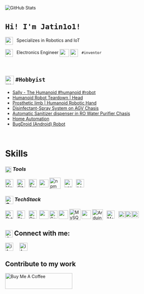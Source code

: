 <img title="GitHub Stats" src="https://github-readme-stats.vercel.app/api?username=Jatin1o1&show_icons=true&theme=vue&hide=prs,issues,contribs"/>

# `Hi! I'm Jatin1o1!`

[<img align="center" height="25px" src="https://image.flaticon.com/icons/svg/1693/1693746.svg"/>](#) &nbsp; Specializes in Robotics and IoT

[<img align="center" height="25px" src="https://image.flaticon.com/icons/svg/677/677440.svg"/>](#) &nbsp; Electronics Engineer
[<img align="center" height="25px" width="30px" src="https://img.icons8.com/ios/50/000000/vertical-line.png" />](#)
[<img align="center" width="25px" src="https://image.flaticon.com/icons/svg/2825/2825954.svg"/>](#) &nbsp; `#inventor`

<br>

## [<img align="center" title="Medium" alt="medium" width="28px" src="https://image.flaticon.com/icons/svg/1404/1404716.svg" />](https://medium.com/@iamstorm)&nbsp;`#Hobbyist`
- [Sally - The Humanoid #humanoid #robot](https://www.youtube.com/watch?v=_UPRzFRwuPA)&nbsp;
- [Humanoid Robot Teardown | Head](https://www.youtube.com/watch?v=uVF4Qkm-B8E)&nbsp;
- [Prosthetic limb | Humanoid Robotic Hand](https://www.youtube.com/watch?v=eH_8qiFwioc)&nbsp;
- [Disinfectant-Spray System on AGV Chasis](https://www.youtube.com/watch?v=hRbAY1xe_88)&nbsp;
- [Automatic Sanitizer dispenser in RO Water Purifier Chasis](https://www.youtube.com/watch?v=rvJaeac6Jjg)&nbsp;
- [Home Automation](https://www.youtube.com/watch?v=rJV8iy_-iQ8)&nbsp;
- [BugDroid (Android) Robot](https://www.youtube.com/watch?v=ZZZXJySF_UQ)&nbsp;

<br>

# **Skills**
### [<img align="center" title="Tools" alt="Tools" height="20px" src="https://image.flaticon.com/icons/svg/3014/3014274.svg" />](#)&nbsp;*Tools*
[<img align="center" title="Visual Studio Code" alt="Visual Studio Code" width="26px" src="https://cdn.jsdelivr.net/npm/simple-icons@3.3.0/icons/visualstudiocode.svg" />](#)&nbsp;&nbsp;
[<img align="center" title="Github" alt="GitHub" width="26px" src="https://cdn.jsdelivr.net/npm/simple-icons@3.3.0/icons/github.svg" />](#)&nbsp;&nbsp;
[<img align="center" title="Terminal" alt="Terminal" width="26px" src="https://img.icons8.com/ios-filled/100/000000/console.png" />](#)&nbsp;
[<img align="center" height="25px" width="30px" src="https://img.icons8.com/ios-filled/50/000000/vertical-line.png" />](#)
[<img align="center" title="npm" alt="npm" height="36px" src="https://cdn.jsdelivr.net/npm/simple-icons@3.3.0/icons/npm.svg" />](#)&nbsp;&nbsp;
[<img align="center" title="Yarn" alt="yarn" width="26px" src="https://cdn.jsdelivr.net/npm/simple-icons@3.3.0/icons/yarn.svg" />](#)&nbsp;&nbsp;
[<img align="center" title="Pop!_OS by System76" alt="pop_os" width="26px" src="https://user-images.githubusercontent.com/44945139/89137908-50a3bb00-d557-11ea-8bab-7018e13844b0.png" />](https://pop.system76.com/)

### [<img align="center" title="Programming" alt="Code" width="26px" src="https://img.icons8.com/material-sharp/96/000000/source-code.png" />](#)&nbsp;*TechStack*
[<img align="center" title="Python" alt="Python" width="26px" src="https://cdn.jsdelivr.net/npm/simple-icons@3.3.0/icons/python.svg" />](#)&nbsp;&nbsp;
[<img align="center" title="TensorFlow" alt="TensorFlow" height="26px" src="https://cdn.jsdelivr.net/npm/simple-icons@3.3.0/icons/tensorflow.svg" />](#)&nbsp;&nbsp;
[<img align="center" title="OpenCV" alt="OpenCV" height="26px" src="https://user-images.githubusercontent.com/44945139/90947183-88fd3180-e451-11ea-8a18-0ff2ce9f9c4c.png" />](#)&nbsp;
[<img align="center" height="28px" width="30px" src="https://img.icons8.com/ios-filled/50/000000/vertical-line.png" />](#)
[<img align="center" title="C++" alt="C++" alt="C++" width="26px" src="https://cdn.jsdelivr.net/npm/simple-icons@3.3.0/icons/cplusplus.svg" />](#)
[<img align="center" height="28px" width="30px" src="https://img.icons8.com/ios-filled/50/000000/vertical-line.png" />](#)
[<img align="center" title="MySQL" alt="MySQL" width="36px" src="https://cdn.jsdelivr.net/npm/simple-icons@3.3.0/icons/mysql.svg" />](#)
[<img align="center" height="28px" width="30px" src="https://img.icons8.com/ios-filled/50/000000/vertical-line.png" />](#)
[<img align="center" title="Arduino" alt="Arduino" width="35px" src="https://cdn.jsdelivr.net/npm/simple-icons@3.3.0/icons/arduino.svg" />](#)&nbsp;&nbsp;
[<img align="center" title="Mosquitto MQTT" alt="Mosquitto MQTT" width="26px" src="https://cdn.jsdelivr.net/npm/simple-icons@3.3.0/icons/eclipsemosquitto.svg" />](#)&nbsp;&nbsp;
[<img align="center" title="RobotOperatingSystem (ROS)" alt="RobotOperatingSystem (ROS)" width="22px" src="https://img.icons8.com/ios-filled/100/000000/r.png" /><img align="center" title="RobotOperatingSystem (ROS)" alt="RobotOperatingSystem (ROS)" width="22px" src="https://img.icons8.com/ios-filled/100/000000/o.png" /><img align="center" title="RobotOperatingSystem (ROS)" alt="RobotOperatingSystem (ROS)" width="22px" src="https://img.icons8.com/ios-filled/100/000000/s.png" />](#)&nbsp;



## [<img align="center" title="Social Media" alt="Social Media" width="24px" src="https://image.flaticon.com/icons/svg/929/929610.svg" />](#)&nbsp;Connect with me:

[<img align="center" alt="iAmSt0rm | LinkedIn" width="26px" src="https://cdn.jsdelivr.net/npm/simple-icons@3.3.0/icons/linkedin.svg" />][linkedin]
&nbsp;&nbsp;&nbsp;
[<img align="center" alt="iAmSt0rm | Instagram" width="26px" src="https://cdn.jsdelivr.net/npm/simple-icons@3.3.0/icons/instagram.svg" />][instagram]
&nbsp;&nbsp;&nbsp;


[linkedin]: https://www.linkedin.com/in/jatin1o1/
[instagram]: https://www.instagram.com/jatin1o1/


## Contribute to my work
<a href="https://www.buymeacoffee.com/Jatin1o1" target="_blank"><img src="https://cdn.buymeacoffee.com/buttons/lato-blue.png" alt="Buy Me A Coffee" style="height: 51px !important;width: 217px !important;" ></a>
